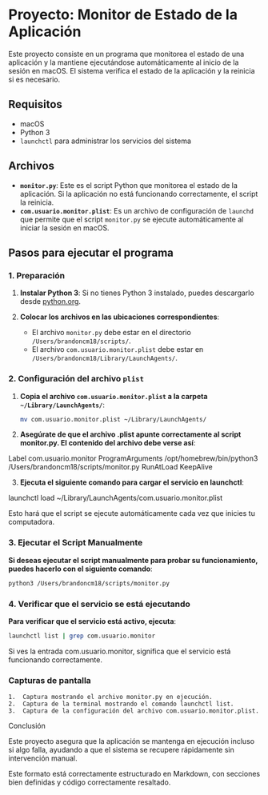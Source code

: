 # Proyecto: Monitor de Estado de la Aplicación

Este proyecto consiste en un programa que monitorea el estado de una aplicación y la mantiene ejecutándose automáticamente al inicio de la sesión en macOS. El sistema verifica el estado de la aplicación y la reinicia si es necesario.

## Requisitos

- macOS
- Python 3
- `launchctl` para administrar los servicios del sistema

## Archivos

- **`monitor.py`**: Este es el script Python que monitorea el estado de la aplicación. Si la aplicación no está funcionando correctamente, el script la reinicia.
- **`com.usuario.monitor.plist`**: Es un archivo de configuración de `launchd` que permite que el script `monitor.py` se ejecute automáticamente al iniciar la sesión en macOS.

## Pasos para ejecutar el programa

### 1. Preparación

1. **Instalar Python 3**: Si no tienes Python 3 instalado, puedes descargarlo desde [python.org](https://www.python.org/downloads/).

2. **Colocar los archivos en las ubicaciones correspondientes**:
    - El archivo `monitor.py` debe estar en el directorio `/Users/brandoncm18/scripts/`.
    - El archivo `com.usuario.monitor.plist` debe estar en `/Users/brandoncm18/Library/LaunchAgents/`.

### 2. Configuración del archivo `plist`

1. **Copia el archivo `com.usuario.monitor.plist` a la carpeta `~/Library/LaunchAgents/`**:

   ```bash
   mv com.usuario.monitor.plist ~/Library/LaunchAgents/

2. **Asegúrate de que el archivo .plist apunte correctamente al script monitor.py. El contenido del archivo debe verse así**:

<plist version="1.0">
<dict>
    <key>Label</key>
    <string>com.usuario.monitor</string>
    <key>ProgramArguments</key>
    <array>
        <string>/opt/homebrew/bin/python3</string>
        <string>/Users/brandoncm18/scripts/monitor.py</string>
    </array>
    <key>RunAtLoad</key>
    <true/>
    <key>KeepAlive</key>
    <true/>
</dict>
</plist>


3. **Ejecuta el siguiente comando para cargar el servicio en launchctl**:

launchctl load ~/Library/LaunchAgents/com.usuario.monitor.plist

Esto hará que el script se ejecute automáticamente cada vez que inicies tu computadora.

### 3. Ejecutar el Script Manualmente

**Si deseas ejecutar el script manualmente para probar su funcionamiento, puedes hacerlo con el siguiente comando**:

```bash
python3 /Users/brandoncm18/scripts/monitor.py
```
### 4. Verificar que el servicio se está ejecutando

**Para verificar que el servicio está activo, ejecuta**:

```bash
launchctl list | grep com.usuario.monitor
```

Si ves la entrada com.usuario.monitor, significa que el servicio está funcionando correctamente.

### Capturas de pantalla

	1.	Captura mostrando el archivo monitor.py en ejecución.
	2.	Captura de la terminal mostrando el comando launchctl list.
	3.	Captura de la configuración del archivo com.usuario.monitor.plist.

Conclusión

Este proyecto asegura que la aplicación se mantenga en ejecución incluso si algo falla, ayudando a que el sistema se recupere rápidamente sin intervención manual.

Este formato está correctamente estructurado en Markdown, con secciones bien definidas y código correctamente resaltado.
